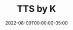 ---
layout: ext_single
title: TTS by K
slug: tts-k
desc:  TTS by Christina K. allows you to send text to speech to Web Speech API, Google API and Polly Amazon API.
category: audio
date: '2022-08-09T00:00:00-05:00'
permalink: extensions/audio/tts-k
download_url: https://christinak.itch.io/sammi-text-to-speech
developer_name: Christina K.
developer_url: https://christinak.itch.io
icon_local: ttsk_icon.png
trailer: https://www.youtube.com/embed/AdynYGy5j3s
screenshots_local: ttsK.png
version: 1.0
sammi_version: Any
platform: Any
overview: |

    **This 3-in-1 extension for SAMMI is all you need for your Text-To-Speech needs!** 

    **It supports regular Web Speech API, Google API and Amazon Polly API for text synthesis. That's around 400 different voices and over 50 languages!**

    ##### Web Speech API
    Web Speech API is a **completely free and unlimited** API for TTS. It contains all voices supported by your browser and works when running Bridge from within OBS in a dock (only for OBS 27.2 and higher). 

    ##### Google Cloud Text-to-Speech
    Google provides its own TTS service with around 300 voices and 50 languages.  

    Google Cloud's free tier lets you use up to **4 million standard or 1 million neural characters per month for **completely free. The free usage limit does not expire, but may be subject to change.  

    See the up-to-date pricing details at the [official Google site](https://cloud.google.com/text-to-speech/pricing).   
    *Google TTS requires a valid credit card to confirm your identity*. 


    ##### Amazon Polly
    Amazon provides a TTS service with around 66 different voices.  

    You get a **free tier for the first 12 months starting from your first request for speech.**  
    The free tier includes **5 million standard and 1 million free neural characters per month**.

    See the up-to-date pricing details at the [official AWS site](https://aws.amazon.com/polly/pricing/).  
    *Amazon TTS requires a valid credit card to confirm your identity*. 

    ##### Playback Controls
    You can play, pause, skip and control the volume of your TTS (some commands are not fully supported for the regular Web Speech API).

    ##### Voice Settings
    You can change the pitch and speed for all TTS services.   
    Amazon Polly offers soft and whispered voices.

    ##### Random Voice
    For each service, you can choose the TTS voice to be completely random! That will make for some funny moments for your viewers for sure! 

    ##### Automatic Queue
    You can easily queue up all your TTS requests and they will be queued up and play one by one. This is fully automatic!  

    *Queue for Polly and Amazon TTS is combined, while Web Speech API has its own separate queue.*
setup: |
    0. Please make sure your OBS is updated to the latest version.
    1. Install the extension. You can follow the [Extension Install Guide](https://sammi.solutions/docs/faq/general#installanextension).

        <div class="alert alert-info mt-2" role="alert">The TTS sound comes from your Bridge. You might need to adjust OBS Browser Page audio routing to capture the TTS audio.</div>


    2. Follow the video guide for your preferred TTS service: 
        - **Web TTS** - works out of the box, **Bridge in OBS dock only supported in OBS 27.2 and higher**. You must run your Bridge in a browser outside of OBS for older OBS version.
        - **Polly TTS**  

            [video](https://www.youtube.com/embed/-855Dn2uJKI)[/video] 

        - **Google TTS** 

            [video](https://www.youtube.com/embed/gO8q4d4d-nw)[/video] 
    
     3. You're ready to start using the extension!  


    #### TTS Requests  

    <div class="alert alert-warning" role="alert">You must press <b>Activate</b> in your Bridge - TTS by K tab if you're using Bridge outside of OBS. This applies every time Bridge is refreshed.</div>

    You can send a new TTS request by using TTS K Web Speak, TTS K Google Speak or TTS K Polly Speak command.

    - select either a random or specific voice for each service 
    - each service has different settings and uses different ranges for pitch, speed etc., make sure you stick to the minimum and maximum values shown in the dropdown menu
    - input type can be either regular or manual if you wish to use SSML, such as `<speak>Hello world. <say-as interpret-as='ordinal'>10</say-as></speak>.` Note that SAMMI does not check the input, so make sure it's formatted correctly. Find more information about SSML at [https://cloud.google.com/text-to-speech/docs/ssml](https://cloud.google.com/text-to-speech/docs/ssml)
    - some effects are not available with all voices, for example pitch, soft and whispered effect can be only used with standard voices in Polly TTS


    #### Playback Controls
    You can access playback controls from **TTS K Playback** command.

    **Supported playback controls for Polly/Google TTS:**
    - Play (resumes current playback if it was paused)
    - Pause (pauses current playback)
    - Skip (skips to playing the next TTS request)
    - Mute/Unmute - mutes or unmutes TTS
    - Volume up/down - adjusts the TTS volume 
    - Set Volume - allows you to manually set volume 

    **Supported playback controls for Web TTS:**
    - Play (resumes current playback if it was paused)
    - Pause (pauses current playback)
    - Skip (CLEARS the entire TTS queue)
    - Set Volume - set volume for the next TTS request (setting volume for the currently playing request is not available)

    #### Shared Queue
    Polly and Google TTS share the same TTS request queue.  

    Web TTS has a **completely separate queue** for requests due to some of the API limitations.   

    You can queue both Polly and Google TTS requests at the same time and they will take turns
    playing in the order they were queued.  

    Web TTS requests will play even if there's already another Polly/Google TTS reqest 
    in the queue since Web TTS queue is separate. 

    #### Retrieving Voices
    You can retrieve all available Web/Polly/Google voices by pressing the blue list button in your Stream Deck.  

    The voices will be saved in an array. 

    #### Testing Voices
    You can listen to all available voices from all three services in your Bridge - TTS by K tab. This works only if you already set your credentials for the services. 
testers: Cyanidesugar, RoadieGamer
privacy_collect: false
---